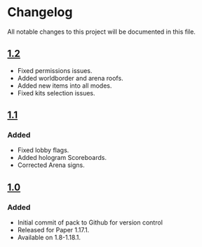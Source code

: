 # Changelog
All notable changes to this project will be documented in this file.

## [1.2]

- Fixed permissions issues.
- Added worldborder and arena roofs.
- Added new items into all modes.
- Fixed kits selection issues.

## [1.1]

### Added
- Fixed lobby flags.
- Added hologram Scoreboards.
- Corrected Arena signs.

## [1.0]

### Added
- Initial commit of pack to Github for version control
- Released for Paper 1.17.1.
- Available on 1.8-1.18.1.

[1.0]: https://github.com/apexhosting/SkyWars/releases/tag/1.0
[1.1]: https://github.com/apexhosting/SkyWars/releases/tag/1.1
[1.2]: https://github.com/apexhosting/SkyWars/releases/tag/1.2
